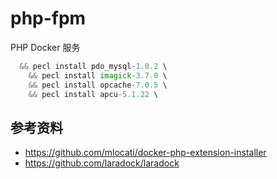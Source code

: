 # php-fpm
PHP Docker 服务

```php
  && pecl install pdo_mysql-1.0.2 \
    && pecl install imagick-3.7.0 \
    && pecl install opcache-7.0.5 \
    && pecl install apcu-5.1.22 \
```

## 参考资料
- https://github.com/mlocati/docker-php-extension-installer
- https://github.com/laradock/laradock